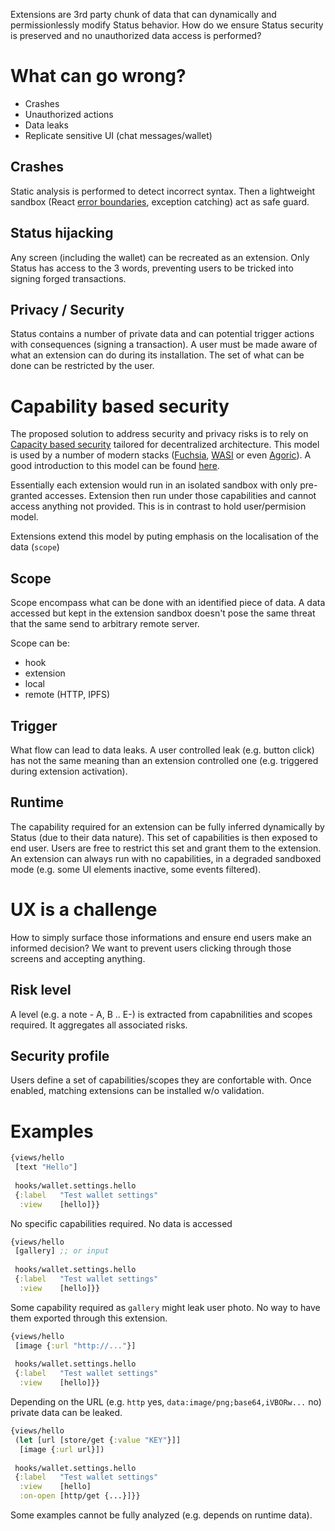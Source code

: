 Extensions are 3rd party chunk of data that can dynamically and permissionlessly modify Status behavior.
How do we ensure Status security is preserved and no unauthorized data access is performed?

# What can go wrong?

- Crashes
- Unauthorized actions
- Data leaks
- Replicate sensitive UI (chat messages/wallet)

## Crashes

Static analysis is performed to detect incorrect syntax. Then a lightweight sandbox (React [error boundaries](https://reactjs.org/docs/error-boundaries.html), exception catching) act as safe guard.

## Status hijacking

Any screen (including the wallet) can be recreated as an extension. Only Status has access to the 3 words, preventing users to be tricked into signing forged transactions.

## Privacy / Security

Status contains a number of private data and can potential trigger actions with consequences (signing a transaction).
A user must be made aware of what an extension can do during its installation. The set of what can be done can be restricted by the user.

# Capability based security

The proposed solution to address security and privacy risks is to rely on [Capacity based security](https://en.wikipedia.org/wiki/Capability-based_security) tailored for decentralized architecture.
This model is used by a number of modern stacks ([Fuchsia](https://fuchsia.googlesource.com/fuchsia/+/master/docs/the-book/sandboxing.md), [WASI](https://github.com/CraneStation/wasmtime/blob/master/docs/WASI-capabilities.md) or even [Agoric](https://agoric.com/about/)).
A good introduction to this model can be found [here](http://habitatchronicles.com/2017/05/what-are-capabilities/).

Essentially each extension would run in an isolated sandbox with only pre-granted accesses. Extension then run under those capabilities and cannot access anything not provided.
This is in contrast to hold user/permision model.

Extensions extend this model by puting emphasis on the localisation of the data (`scope`)

## Scope

Scope encompass what can be done with an identified piece of data. A data accessed but kept in the extension sandbox doesn't pose the same threat that the same send to arbitrary remote server.

Scope can be:

- hook
- extension
- local
- remote (HTTP, IPFS)

## Trigger

What flow can lead to data leaks. A user controlled leak (e.g. button click) has not the same meaning than an extension controlled one (e.g. triggered during extension activation).

## Runtime

The capability required for an extension can be fully inferred dynamically by Status (due to their data nature).
This set of capabilities is then exposed to end user. Users are free to restrict this set and grant them to the extension.
An extension can always run with no capabilities, in a degraded sandboxed mode (e.g. some UI elements inactive, some events filtered).

# UX is a challenge

How to simply surface those informations and ensure end users make an informed decision?
We want to prevent users clicking through those screens and accepting anything.

## Risk level

A level (e.g. a note - A, B .. E-) is extracted from capabnilities and scopes required. It aggregates all associated risks. 

## Security profile

Users define a set of capabilities/scopes they are confortable with. Once enabled, matching extensions can be installed w/o validation.




# Examples

```clojure
{views/hello
 [text "Hello"]
 
 hooks/wallet.settings.hello
 {:label   "Test wallet settings"
  :view    [hello]}}
```

No specific capabilities required. No data is accessed

```clojure
{views/hello
 [gallery] ;; or input
 
 hooks/wallet.settings.hello
 {:label   "Test wallet settings"
  :view    [hello]}}
```

Some capability required as `gallery` might leak user photo. No way to have them exported through this extension.

```clojure
{views/hello
 [image {:url "http://..."}]
 
 hooks/wallet.settings.hello
 {:label   "Test wallet settings"
  :view    [hello]}}
```

Depending on the URL (e.g. `http` yes, `data:image/png;base64,iVBORw...` no) private data can be leaked.

```clojure
{views/hello
 (let [url [store/get {:value "KEY"}]]
  [image {:url url}])
 
 hooks/wallet.settings.hello
 {:label   "Test wallet settings"
  :view    [hello]
  :on-open [http/get {...}]}}
```

Some examples cannot be fully analyzed (e.g. depends on runtime data).
